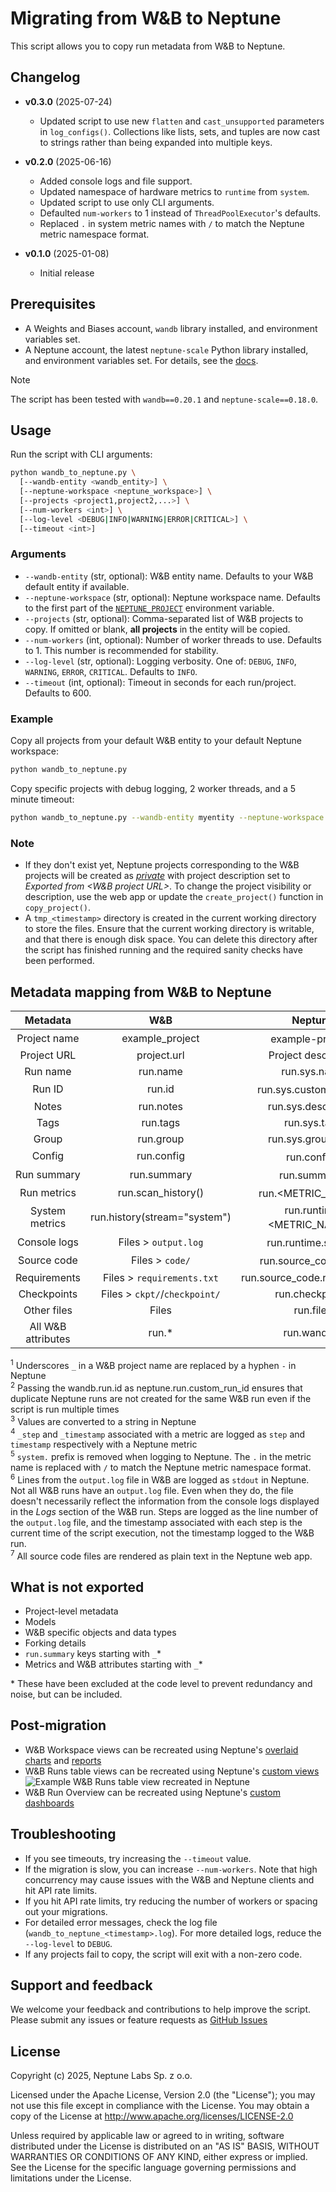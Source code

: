 # Migrating from W&B to Neptune

This script allows you to copy run metadata from W&B to Neptune.

## Changelog

- **v0.3.0** (2025-07-24)
  - Updated script to use new `flatten` and `cast_unsupported` parameters in `log_configs()`. Collections like lists, sets, and tuples are now cast to strings rather than being expanded into multiple keys.

- **v0.2.0** (2025-06-16)
  - Added console logs and file support.
  - Updated namespace of hardware metrics to `runtime` from `system`.
  - Updated script to use only CLI arguments.
  - Defaulted `num-workers` to 1 instead of `ThreadPoolExecutor`'s defaults.
  - Replaced `.` in system metric names with `/` to match the Neptune metric namespace format.

- **v0.1.0** (2025-01-08)
  - Initial release

## Prerequisites
- A Weights and Biases account, `wandb` library installed, and environment variables set.
- A Neptune account, the latest `neptune-scale` Python library installed, and environment variables set. For details, see the [docs][docs-setup].

> [!NOTE]
> The script has been tested with `wandb==0.20.1` and `neptune-scale==0.18.0`.

## Usage

Run the script with CLI arguments:

```sh
python wandb_to_neptune.py \
  [--wandb-entity <wandb_entity>] \
  [--neptune-workspace <neptune_workspace>] \
  [--projects <project1,project2,...>] \
  [--num-workers <int>] \
  [--log-level <DEBUG|INFO|WARNING|ERROR|CRITICAL>] \
  [--timeout <int>]
```

### Arguments
- `--wandb-entity` (str, optional): W&B entity name. Defaults to your W&B default entity if available.
- `--neptune-workspace` (str, optional): Neptune workspace name. Defaults to the first part of the [`NEPTUNE_PROJECT`][docs-neptune-project-env-variable] environment variable.
- `--projects` (str, optional): Comma-separated list of W&B projects to copy. If omitted or blank, **all projects** in the entity will be copied.
- `--num-workers` (int, optional): Number of worker threads to use. Defaults to 1. This number is recommended for stability.  
- `--log-level` (str, optional): Logging verbosity. One of: `DEBUG`, `INFO`, `WARNING`, `ERROR`, `CRITICAL`. Defaults to `INFO`.  
- `--timeout` (int, optional): Timeout in seconds for each run/project. Defaults to 600.

### Example
Copy all projects from your default W&B entity to your default Neptune workspace:
```sh
python wandb_to_neptune.py
```

Copy specific projects with debug logging, 2 worker threads, and a 5 minute timeout:
```sh
python wandb_to_neptune.py --wandb-entity myentity --neptune-workspace myworkspace --projects proj1,proj2 --log-level DEBUG --num-workers 2 --timeout 300
```

### Note
- If they don't exist yet, Neptune projects corresponding to the W&B projects will be created as [*private*][docs-project-access] with project description set to *Exported from <W&B project URL>*. To change the project visibility or description, use the web app or update the `create_project()` function in `copy_project()`.  
- A `tmp_<timestamp>` directory is created in the current working directory to store the files. Ensure that the current working directory is writable, and that there is enough disk space. You can delete this directory after the script has finished running and the required sanity checks have been performed.

## Metadata mapping from W&B to Neptune

| Metadata | W&B | Neptune |
| :-: | :-: | :-: |
| Project name | example_project | example-project<sup>1</sup> |
| Project URL | project.url | Project description |
| Run name | run.name | run.sys.name |
| Run ID | run.id | run.sys.custom_run_id<sup>2</sup> |
| Notes | run.notes | run.sys.description |
| Tags | run.tags | run.sys.tags |
| Group | run.group | run.sys.group_tags |
| Config | run.config | run.config<sup>3</sup> |
| Run summary | run.summary | run.summary<sup>3</sup> |
| Run metrics | run.scan_history() | run.<METRIC_NAME><sup>4</sup> |
| System metrics | run.history(stream="system") | run.runtime.<METRIC_NAME><sup>5</sup> |
| Console logs | Files > `output.log` | run.runtime.stdout<sup>6</sup> |
| Source code | Files > `code/` | run.source_code.files<sup>7</sup> |
| Requirements | Files > `requirements.txt` | run.source_code.requirements |
| Checkpoints | Files > `ckpt/`/`checkpoint/` | run.checkpoints |
| Other files | Files | run.files |
| All W&B attributes | run.* | run.wandb.* |

<sup>1</sup> Underscores `_` in a W&B project name are replaced by a hyphen `-` in Neptune  
<sup>2</sup> Passing the wandb.run.id as neptune.run.custom_run_id ensures that duplicate Neptune runs are not created for the same W&B run even if the script is run multiple times  
<sup>3</sup> Values are converted to a string in Neptune  
<sup>4</sup> `_step` and `_timestamp` associated with a metric are logged as `step` and `timestamp` respectively with a Neptune metric  
<sup>5</sup> `system.` prefix is removed when logging to Neptune. The `.` in the metric name is replaced with `/` to match the Neptune metric namespace format.  
<sup>6</sup> Lines from the `output.log` file in W&B are logged as `stdout` in Neptune. Not all W&B runs have an `output.log` file. Even when they do, the file doesn't necessarily reflect the information from  the console logs displayed in the _Logs_ section of the W&B run. Steps are logged as the line number of the `output.log` file, and the timestamp associated with each step is the current time of the script execution, not the timestamp logged to the W&B run.  
<sup>7</sup> All source code files are rendered as plain text in the Neptune web app.

## What is not exported
- Project-level metadata
- Models
- W&B specific objects and data types
- Forking details
- `run.summary` keys starting with `_`*
- Metrics and W&B attributes starting with `_`*

\* These have been excluded at the code level to prevent redundancy and noise, but can be included.

## Post-migration
* W&B Workspace views can be recreated using Neptune's [overlaid charts][docs-charts] and [reports][docs-reports]
* W&B Runs table views can be recreated using Neptune's [custom views][docs-custom-views]
  ![Example W&B Runs table view recreated in Neptune](https://neptune.ai/wp-content/uploads/2025/01/WB_NeptuneScale.png)
* W&B Run Overview can be recreated using Neptune's [custom dashboards][docs-custom-dashboards]

## Troubleshooting

- If you see timeouts, try increasing the `--timeout` value.
- If the migration is slow, you can increase `--num-workers`. Note that high concurrency may cause issues with the W&B and Neptune clients and hit API rate limits.
- If you hit API rate limits, try reducing the number of workers or spacing out your migrations.
- For detailed error messages, check the log file (`wandb_to_neptune_<timestamp>.log`).  For more detailed logs, reduce the `--log-level` to `DEBUG`.  
- If any projects fail to copy, the script will exit with a non-zero code.

## Support and feedback

We welcome your feedback and contributions to help improve the script. Please submit any issues or feature requests as [GitHub Issues](https://github.com/neptune-ai/scale-examples/issues)

## License

Copyright (c) 2025, Neptune Labs Sp. z o.o.

Licensed under the Apache License, Version 2.0 (the "License"); you may not use this file except in compliance with the License. You may obtain a copy of the License at http://www.apache.org/licenses/LICENSE-2.0

Unless required by applicable law or agreed to in writing, software distributed under the License is distributed on an "AS IS" BASIS, WITHOUT WARRANTIES OR CONDITIONS OF ANY KIND, either express or implied.
See the License for the specific language governing permissions and limitations under the License.


[docs-charts]: https://docs.neptune.ai/charts/
[docs-custom-dashboards]: https://docs.neptune.ai/custom_dashboard/
[docs-custom-views]: https://docs.neptune.ai/runs_table#custom-views
[docs-project-access]: https://docs.neptune.ai/project_access
[docs-reports]: https://docs.neptune.ai/reports/
[docs-setup]: https://docs.neptune.ai/setup
[docs-neptune-project-env-variable]: https://docs.neptune.ai/environment_variables/authentication/#neptune_project
